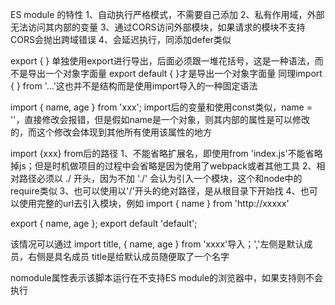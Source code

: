   <script type="module"></script>
  ES module 的特性
  1、自动执行严格模式，不需要自己添加
  2、私有作用域，外部无法访问其内部的变量
  3、通过CORS访问外部模块，如果请求的模块不支持CORS会抛出跨域错误
  4、会延迟执行，同添加defer类似

  export {  }
  单独使用export进行导出，后面必须跟一堆花括号，这是一种语法，而不是导出一个对象字面量
  export default {  }才是导出一个对象字面量
  同理import {  } from  '...'这也并不是结构而是使用import导入的一种固定语法

  import { name, age } from 'xxx';
  import后的变量和使用const类似，name = ''，直接修改会报错，但是假如name是一个对象，则其内部的属性是可以修改的，而这个修改会体现到其他所有使用该属性的地方

  import {xxx} from后的路径
  1、不能省略扩展名，即使用from 'index.js'不能省略掉js；但是时机做项目的过程中会省略是因为使用了webpack或者其他工具
  2、相对路径必须以 ./ 开头，因为不加 './' 会认为引入一个模块，这个和node中的require类似 
  3、也可以使用以'/'开头的绝对路径，是从根目录下开始找
  4、也可以使用完整的url去引入模块，例如 import { name } from 'http://xxxxx' 

  export { name, age };
  export default 'default';

  该情况可以通过 import title, { name, age } from 'xxxx'导入；','左侧是默认成员，右侧是具名成员
  title是给默认成员随便取了一个名字 

  <script nomodule></script>
  nomodule属性表示该脚本运行在不支持ES module的浏览器中，如果支持则不会执行


